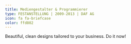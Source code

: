 ```yaml
---
title: Mediengestalter & Programmierer
type: FESTANSTELLUNG | 2009-2013 | DAF AG
icon: fa fa-briefcase
color: ffd802
---
```


Beautiful, clean designs tailored to your business. Do it now!
